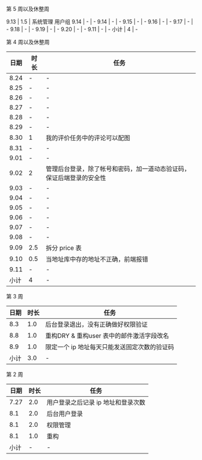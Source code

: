 第 5 周以及休整周

9.13 | 1.5 |  系统管理 用户组
9.14 | - | -
9.14 | - | -
9.15 | - | -
9.16 | - | -
9.17 | - | -
9.18 | - | -
9.19 | - | -
9.20 | - | -
9.11 | - | -
小计 | 4 | -


第 4 周以及休整周

日期 | 时长 | 任务
---- | ---- | ----
8.24 | - | -
8.25 | - | -
8.26 | - | -
8.27 | - | -
8.28 | - | -
8.29 | - | -
8.30 | 1 | 我的评价任务中的评论可以配图
8.31 | - | -
9.01 | - | -
9.02 | 2 | 管理后台登录，除了帐号和密码，加一道动态验证码，保证后端登录的安全性
9.03 | - | -
9.04 | - | -
9.05 | - | -
9.06 | - | -
9.07 | - | -
9.08 | - | -
9.09 | 2.5 | 拆分 price 表
9.10 | 0.5 | 当地址库中存的地址不正确，前端报错
9.11 | - | -
小计 | 4 | -


第 3 周

日期 | 时长 | 任务
---- | ---- | ----
8.3 | 1.0 | 后台登录退出，没有正确做好权限验证
8.8 | 1.0 | 重构DRY & 重构user 表中的邮件激活字段改名
8.9 | 1.0 | 限定一个 ip 地址每天只能发送固定次数的验证码
小计  | 3.0 | -

第 2 周

日期 | 时长 | 任务
---- | ---- | ----
7.27 | 2.0 | 用户登录之后记录 ip 地址和登录次数
8.1 | 2.0 | 后台用户登录
8.1 | 2.0 | 权限管理
8.1 | 1.0 | 重构
小计 | - | -
